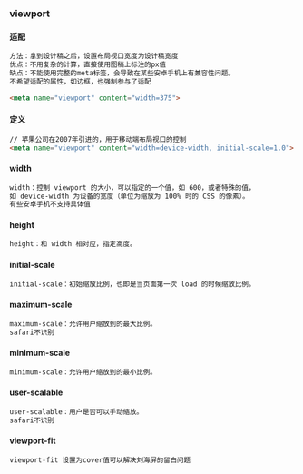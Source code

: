 ### viewport

#### 适配

```css
方法：拿到设计稿之后，设置布局视口宽度为设计稿宽度
优点：不用复杂的计算，直接使用图稿上标注的px值
缺点：不能使用完整的meta标签，会导致在某些安卓手机上有兼容性问题。
不希望适配的属性，如边框，也强制参与了适配
```

```html
<meta name="viewport" content="width=375">
```

#### 定义

```html
// 苹果公司在2007年引进的，用于移动端布局视口的控制
<meta name="viewport" content="width=device-width, initial-scale=1.0">
```
#### width

```css
width：控制 viewport 的大小，可以指定的一个值，如 600，或者特殊的值，
如 device-width 为设备的宽度（单位为缩放为 100% 时的 CSS 的像素）。
有些安卓手机不支持具体值
```

#### height

```css
height：和 width 相对应，指定高度。
```

#### initial-scale

```css
initial-scale：初始缩放比例，也即是当页面第一次 load 的时候缩放比例。
```

#### maximum-scale

```css
maximum-scale：允许用户缩放到的最大比例。
safari不识别
```

#### minimum-scale

```css
minimum-scale：允许用户缩放到的最小比例。
```

#### user-scalable

```css
user-scalable：用户是否可以手动缩放。
safari不识别
```

#### viewport-fit

```css
viewport-fit 设置为cover值可以解决刘海屏的留白问题
```





